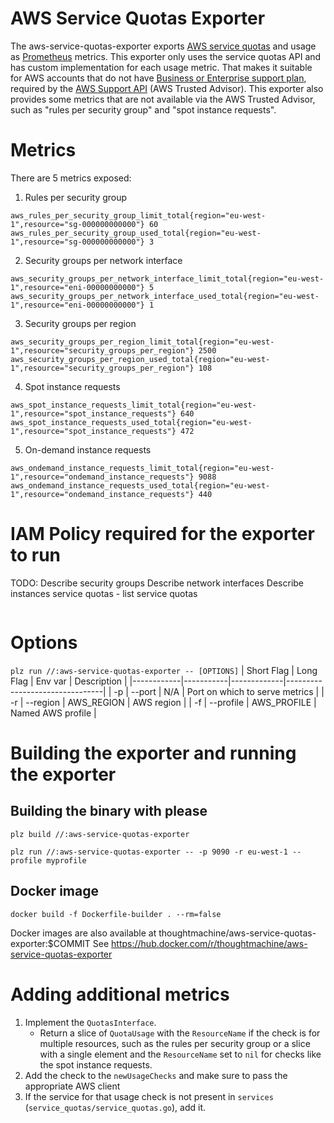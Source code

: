# AWS Service Quotas Exporter
The aws-service-quotas-exporter exports [AWS service quotas][1] and
usage as [Prometheus][2] metrics. This exporter only uses the service
quotas API and has custom implementation for each usage metric.
That makes it suitable for AWS accounts that do not have [Business or Enterprise
support plan][3], required by the [AWS Support API][4] (AWS
Trusted Advisor). This exporter also provides some metrics that are
not available via the AWS Trusted Advisor, such as "rules per security
group" and "spot instance requests".

# Metrics

There are 5 metrics exposed:

1. Rules per security group
```
aws_rules_per_security_group_limit_total{region="eu-west-1",resource="sg-000000000000"} 60
aws_rules_per_security_group_used_total{region="eu-west-1",resource="sg-000000000000"} 3
```

2. Security groups per network interface
```
aws_security_groups_per_network_interface_limit_total{region="eu-west-1",resource="eni-00000000000"} 5
aws_security_groups_per_network_interface_used_total{region="eu-west-1",resource="eni-00000000000"} 1
```

3. Security groups per region
```
aws_security_groups_per_region_limit_total{region="eu-west-1",resource="security_groups_per_region"} 2500
aws_security_groups_per_region_used_total{region="eu-west-1",resource="security_groups_per_region"} 108
```

4. Spot instance requests
```
aws_spot_instance_requests_limit_total{region="eu-west-1",resource="spot_instance_requests"} 640
aws_spot_instance_requests_used_total{region="eu-west-1",resource="spot_instance_requests"} 472
```

5. On-demand instance requests
```
aws_ondemand_instance_requests_limit_total{region="eu-west-1",resource="ondemand_instance_requests"} 9088
aws_ondemand_instance_requests_used_total{region="eu-west-1",resource="ondemand_instance_requests"} 440
```

# IAM Policy required for the exporter to run

TODO:
Describe security groups
Describe network interfaces
Describe instances
service quotas - list service quotas

```
```

# Options

`plz run //:aws-service-quotas-exporter -- [OPTIONS]`
| Short Flag | Long Flag | Env var     | Description                    |
|------------|-----------|-------------|--------------------------------|
| -p         | --port    | N/A         | Port on which to serve metrics |
| -r         | --region  | AWS_REGION  | AWS region                     |
| -f         | --profile | AWS_PROFILE | Named AWS profile              |

# Building the exporter and running the exporter

## Building the binary with please
`plz build //:aws-service-quotas-exporter`

`plz run //:aws-service-quotas-exporter -- -p 9090 -r eu-west-1 --profile myprofile`

## Docker image
`docker build -f Dockerfile-builder . --rm=false`

Docker images are also available at thoughtmachine/aws-service-quotas-exporter:$COMMIT See https://hub.docker.com/r/thoughtmachine/aws-service-quotas-exporter

# Adding additional metrics

1. Implement the `QuotasInterface`.
   * Return a slice of `QuotaUsage` with the `ResourceName` if the
     check is for multiple resources, such as the rules per security
     group or a slice with a single element and the `ResourceName` set
     to `nil` for checks like the spot instance requests.
2. Add the check to the `newUsageChecks` and make sure to pass the appropriate AWS client
3. If the service for that usage check is not present in `services` (`service_quotas/service_quotas.go`), add it.

[1]: https://docs.aws.amazon.com/general/latest/gr/aws_service_limits.html
[2]: https://prometheus.io/
[3]: https://aws.amazon.com/premiumsupport/plans/
[4]: https://docs.aws.amazon.com/awssupport/latest/APIReference/Welcome.html
